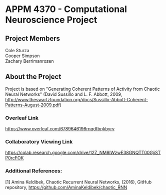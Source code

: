 # APPM 4370 - Computational Neuroscience Project

## Project Members
Cole Sturza \
Cooper Simpson \
Zachary Berrimanrozen

## About the Project

Project is based on "Generating Coherent Patterns of Activity from Chaotic Neural Networks" (David Sussillo and L. F. Abbott, 2009, http://www.theswartzfoundation.org/docs/Sussillo-Abbott-Coherent-Patterns-August-2009.pdf)

### Overleaf Link

https://www.overleaf.com/6789646196rnqdfbpkbyrv

### Collaboratory Viewing Link

https://colab.research.google.com/drive/12Z_NM8IWzwE38GNQTT00GjiSTP0rcFOK

### Additional References:

[1] Amina Keldibek, Chaotic Recurrent Neural Networks, (2016), GitHub repository, https://github.com/AminaKeldibek/chaotic_RNN


